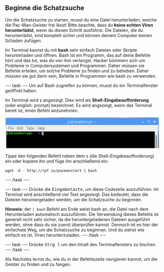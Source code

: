 ## Beginne die Schatzsuche

Um die Schatzsuche zu starten, musst du eine Datei herunterladen, welche die Pac-Man-Geister frei lässt! Bitte beachte, dass du **keine echten Viren herunterlädst**, wenn du diesen Schritt ausführst. Die Dateien, die du herunterlädst, sind komplett sicher und können deinem Computer keinen Schaden zufügen.

Im Terminal kannst du mit **bash** sehr einfach Dateien oder Skripte herunterladen und öffnen. Bash ist ein Programm, das auf deine Befehle hört und das tut, was du von ihm verlangst. Hacker kümmern sich um Probleme in Computersystemen und Programmen. Daher müssen sie Befehle erteilen, um solche Probleme zu finden und zu beheben. Daher müssen sie gut darin sein, Befehle in Programmen wie bash zu verwenden.

\--- task \--- Um auf Bash zugreifen zu können, musst du ein Terminalfenster geöffnet haben.

Im Terminal wird `$` angezeigt. Dies wird als **Shell-Eingabeaufforderung** (oder english: prompt) bezeichnet. Es wird angezeigt, wenn das Terminal bereit ist, einen Befehl anzunehmen.

![Shell-Eingabeaufforderung](images/shellprompt.png)

Tippe den folgenden Befehl neben dem `$` (die Shell-Eingabeaufforderung) ein oder kopiere ihn und füge ihn anschließend ein:

    wget -O - http://rpf.io/pacmanstart | bash
    

\--- /task \---

\--- task \--- Drücke die <kbd>Eingabetaste</kbd>, um diese Codezeile auszuführen. Im Terminal wird anschließend viel Text angezeigt. Das bedeutet, dass die Dateien heruntergeladen werden, um die Schatzsuche zu beginnen.

**Hinweis:** der `| bash` Befehl am Ende weist bash an, die Datei nach dem Herunterladen automatisch auszuführen. Die Verwendung dieses Befehls ist generell nicht sehr sicher, da die heruntergeladenen Dateien ausgeführt werden, ohne dass du sie zuerst überprüfen kannst. Dennoch ist es hier der einfachste Weg, um die Schatzsuche zu beginnen. Und du siehst wie einfach es ist, Viren herunterzuladen. \--- /task \---

\--- task \--- Drücke <kbd>Strg l</kbd> um den Inhalt des Terminalfensters zu löschen. \--- /task \---

Als Nächstes lernst du, wie du in der Befehlszeile navigieren kannst, um die Geister zu finden und zu fangen.